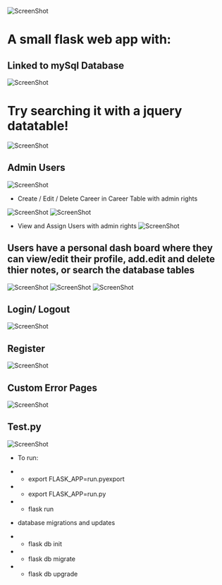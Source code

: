 ![ScreenShot](/screenshotshome.homepage.png)


# A small flask web app with:

## Linked to mySql Database
![ScreenShot](/screenshots/sql.png)
# Try searching it with a jquery datatable!
![ScreenShot](/screenshots/search.png)
## Admin Users
![ScreenShot](/screenshots/admin.png)

- Create / Edit / Delete Career in Career Table with admin rights

![ScreenShot](/screenshots/ViewCareers.png)
![ScreenShot](/screenshots/CareersCrud.png)

- View and Assign Users with admin rights
![ScreenShot](/screenshots/ViewEmployees.png)

## Users have a personal dash board where they can view/edit their profile, add.edit and delete thier notes, or search the database tables

![ScreenShot](/screenshots/userDash.png)
![ScreenShot](/screenshots/profile.png)
![ScreenShot](/screenshots/notes.png)

## Login/ Logout
![ScreenShot](/screenshots/loginlogout.png)
## Register
![ScreenShot](/screenshots/register.png)

## Custom Error Pages
![ScreenShot](/screenshots/403.png)


## Test.py
![ScreenShot](/screenshots/test.png)

- To run:
- - export FLASK_APP=run.pyexport
- - export FLASK_APP=run.py
- - flask run

- database migrations and updates
- - flask db init
- - flask db migrate
- - flask db upgrade



